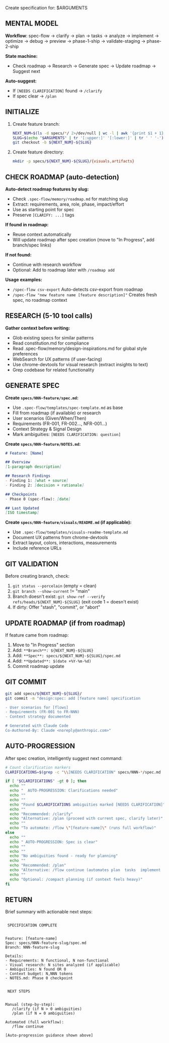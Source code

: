 ﻿---
description: Create feature specification from natural language (planning is 80% of success)
---

Create specification for: $ARGUMENTS

## MENTAL MODEL

**Workflow**: spec-flow -> clarify -> plan -> tasks -> analyze -> implement -> optimize -> debug -> preview -> phase-1-ship -> validate-staging -> phase-2-ship

**State machine:**
- Check roadmap -> Research -> Generate spec -> Update roadmap -> Suggest next

**Auto-suggest:**
- If `[NEEDS CLARIFICATION]` found -> `/clarify`
- If spec clear -> `/plan`

## INITIALIZE

1. Create feature branch:
   ```bash
   NEXT_NUM=$(ls -d specs/*/ 2>/dev/null | wc -l | awk '{print $1 + 1}')
   SLUG=$(echo "$ARGUMENTS" | tr '[:upper:]' '[:lower:]' | tr ' ' '-')
   git checkout -b ${NEXT_NUM}-${SLUG}
   ```

2. Create feature directory:
   ```bash
   mkdir -p specs/${NEXT_NUM}-${SLUG}/{visuals,artifacts}
   ```

## CHECK ROADMAP (auto-detection)

**Auto-detect roadmap features by slug:**
- Check `.spec-flow/memory/roadmap.md` for matching slug
- Extract: requirements, area, role, phase, impact/effort
- Use as starting point for spec
- Preserve `[CLARIFY: ...]` tags

**If found in roadmap:**
- Reuse context automatically
- Will update roadmap after spec creation (move to "In Progress", add branch/spec links)

**If not found:**
- Continue with research workflow
- Optional: Add to roadmap later with `/roadmap add`

**Usage examples:**
- `/spec-flow csv-export`  Auto-detects csv-export from roadmap
- `/spec-flow "new feature name [feature description]"`  Creates fresh spec, no roadmap context

## RESEARCH (5-10 tool calls)

**Gather context before writing:**
- Glob existing specs for similar patterns
- Read constitution.md for compliance
- Read .spec-flow/memory/design-inspirations.md for global style preferences
- WebSearch for UX patterns (if user-facing)
- Use chrome-devtools for visual research (extract insights to text)
- Grep codebase for related functionality

## GENERATE SPEC

**Create `specs/NNN-feature/spec.md`:**
- Use `.spec-flow/templates/spec-template.md` as base
- Fill from roadmap (if available) or research
- User scenarios (Given/When/Then)
- Requirements (FR-001, FR-002..., NFR-001...)
- Context Strategy & Signal Design
- Mark ambiguities: `[NEEDS CLARIFICATION: question]`

**Create `specs/NNN-feature/NOTES.md`:**
```markdown
# Feature: [Name]

## Overview
[1-paragraph description]

## Research Findings
- Finding 1: [what + source]
- Finding 2: [decision + rationale]

## Checkpoints
- Phase 0 (spec-flow): [date]

## Last Updated
[ISO timestamp]
```

**Create `specs/NNN-feature/visuals/README.md` (if applicable):**
- Use `.spec-flow/templates/visuals-readme-template.md`
- Document UX patterns from chrome-devtools
- Extract layout, colors, interactions, measurements
- Include reference URLs

## GIT VALIDATION

Before creating branch, check:
1. `git status --porcelain` (empty = clean)
2. `git branch --show-current` != "main"
3. Branch doesn't exist: `git show-ref --verify refs/heads/${NEXT_NUM}-${SLUG}` (exit code 1 = doesn't exist)
4. If dirty: Offer "stash", "commit", or "abort"

## UPDATE ROADMAP (if from roadmap)

If feature came from roadmap:
1. Move to "In Progress" section
2. Add: `**Branch**: ${NEXT_NUM}-${SLUG}`
3. Add: `**Spec**: specs/${NEXT_NUM}-${SLUG}/spec.md`
4. Add: `**Updated**: $(date +%Y-%m-%d)`
5. Commit roadmap update

## GIT COMMIT

```bash
git add specs/${NEXT_NUM}-${SLUG}/
git commit -m "design:spec: add [feature name] specification

- User scenarios for [flows]
- Requirements (FR-001 to FR-NNN)
- Context strategy documented

# Generated with Claude Code
Co-Authored-By: Claude <noreply@anthropic.com>"
```

## AUTO-PROGRESSION

After spec creation, intelligently suggest next command:

```bash
# Count clarification markers
CLARIFICATIONS=$(grep -c "\\[NEEDS CLARIFICATION" specs/NNN-*/spec.md || echo 0)

if [ "$CLARIFICATIONS" -gt 0 ]; then
  echo ""
  echo "  AUTO-PROGRESSION: Clarifications needed"
  echo ""
  echo ""
  echo "Found $CLARIFICATIONS ambiguities marked [NEEDS CLARIFICATION]"
  echo ""
  echo "Recommended: /clarify"
  echo "Alternative: /plan (proceed with current spec, clarify later)"
  echo ""
  echo "To automate: /flow \"[feature-name]\" (runs full workflow)"
else
  echo ""
  echo " AUTO-PROGRESSION: Spec is clear"
  echo ""
  echo ""
  echo "No ambiguities found - ready for planning"
  echo ""
  echo "Recommended: /plan"
  echo "Alternative: /flow continue (automates plan  tasks  implement  ship)"
  echo ""
  echo "Optional: /compact planning (if context feels heavy)"
fi
```

## RETURN

Brief summary with actionable next steps:
```

 SPECIFICATION COMPLETE


Feature: [feature-name]
Spec: specs/NNN-feature-slug/spec.md
Branch: NNN-feature-slug

Details:
- Requirements: N functional, N non-functional
- Visual research: N sites analyzed (if applicable)
- Ambiguities: N found OR 0
- Context budget: N,NNN tokens
- NOTES.md: Phase 0 checkpoint


 NEXT STEPS


Manual (step-by-step):
   /clarify (if N > 0 ambiguities)
   /plan (if N = 0 ambiguities)

Automated (full workflow):
   /flow continue

[Auto-progression guidance shown above]
```

